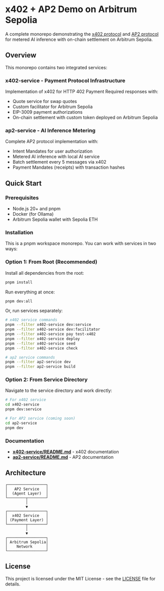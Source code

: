# x402 + AP2 Demo on Arbitrum Sepolia

A complete monorepo demonstrating the [x402 protocol](https://www.x402.org/) and [AP2 protocol](https://github.com/google-agentic-commerce/AP2) for metered AI inference with on-chain settlement on Arbitrum Sepolia.

## Overview

This monorepo contains two integrated services:

### **x402-service** - Payment Protocol Infrastructure
Implementation of x402 for HTTP 402 Payment Required responses with:
- Quote service for swap quotes
- Custom facilitator for Arbitrum Sepolia
- EIP-3009 payment authorizations
- On-chain settlement with custom token deployed on Arbitrum Sepolia

### **ap2-service** - AI Inference Metering
Complete AP2 protocol implementation with:
- Intent Mandates for user authorization
- Metered AI inference with local AI service
- Batch settlement every 5 messages via x402
- Payment Mandates (receipts) with transaction hashes

## Quick Start

### Prerequisites

- Node.js 20+ and pnpm
- Docker (for Ollama)
- Arbitrum Sepolia wallet with Sepolia ETH

### Installation

This is a pnpm workspace monorepo. You can work with services in two ways:

### Option 1: From Root (Recommended)

Install all dependencies from the root:
```bash
pnpm install
```

Run everything at once:
```bash
pnpm dev:all
```

Or, run services separately:
```bash
# x402 service commands
pnpm --filter x402-service dev:service
pnpm --filter x402-service dev:facilitator
pnpm --filter x402-service pay test-x402
pnpm --filter x402-service deploy
pnpm --filter x402-service seed
pnpm --filter x402-service check

# ap2 service commands
pnpm --filter ap2-service dev
pnpm --filter ap2-service build
```

### Option 2: From Service Directory

Navigate to the service directory and work directly:
```bash
# For x402 service
cd x402-service
pnpm dev:service

# For AP2 service (coming soon)
cd ap2-service
pnpm dev
```

### Documentation

- **[x402-service/README.md](./x402-service/README.md)** - x402 documentation
- **[ap2-service/README.md](./ap2-service/README.md)** - AP2 documentation

## Architecture

```
┌─────────────────┐
│   AP2 Service   │
│  (Agent Layer)  │
└────────┬────────┘
         │
         ▼
┌─────────────────┐
│  x402 Service   │
│ (Payment Layer) │
└────────┬────────┘
         │
         ▼
┌─────────────────┐
│ Arbitrum Sepolia│
│    Network      │
└─────────────────┘
```

## License

This project is licensed under the MIT License - see the [LICENSE](LICENSE) file for details.
